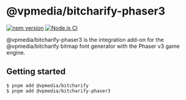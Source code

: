 # @vpmedia/bitcharify-phaser3

[![npm version](https://badge.fury.io/js/@vpmedia%2Fbitcharify-phaser3.svg)](https://badge.fury.io/js/@vpmedia%2Fbitcharify-phaser3)
[![Node.js CI](https://github.com/vpmedia/bitcharify-phaser3/actions/workflows/ci.yml/badge.svg)](https://github.com/vpmedia/bitcharify-phaser3/actions/workflows/ci.yml)

@vpmedia/bitcharify-phaser3 is the integration add-on for the @vpmedia/bitcharify bitmap font generator with the Phaser v3 game engine.

## Getting started

    $ pnpm add @vpmedia/bitcharify
    $ pnpm add @vpmedia/bitcharify-phaser3
